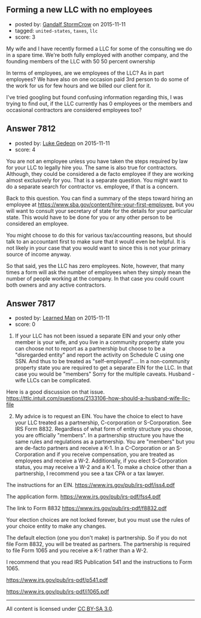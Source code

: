 ## Forming a new LLC with no employees

- posted by: [Gandalf StormCrow](https://stackexchange.com/users/64600/gandalf-stormcrow) on 2015-11-11
- tagged: `united-states`, `taxes`, `llc`
- score: 3

My wife and I have recently formed a LLC for some of the consulting we do in a spare time. We're both fully employed with another company, and the founding members of the LLC with 50 50 percent ownership

In terms of employees, are we employees of the LLC? As in part employees? We have also on one occasion paid 3rd person to do some of the work for us for few hours and we billed our client for it.

I've tried googling but found confusing information regarding this, I was trying to find out, if the LLC currently has 0 employees or the members and occasional contractors are considered employees too?


## Answer 7812

- posted by: [Luke Gedeon](https://stackexchange.com/users/1119600/luke-gedeon) on 2015-11-11
- score: 4

You are not an employee unless you have taken the steps required by law for your LLC to legally hire you. The same is also true for contractors. Although, they could be considered a de facto employee if they are working almost exclusively for you. That is a separate question. You might want to do a separate search for contractor vs. employee, if that is a concern.

Back to this question. You can find a summary of the steps toward hiring an employee at https://www.sba.gov/content/hire-your-first-employee, but you will want to consult your secretary of state for the details for your particular state. This would have to be done for you or any other person to be considered an employee.

You might choose to do this for various tax/accounting reasons, but should talk to an accountant first to make sure that it would even be helpful. It is not likely in your case that you would want to since this is not your primary source of income anyway.

So that said, yes the LLC has zero employees. Note, however, that many times a form will ask the number of employees when they simply mean the number of people working at the company. In that case you could count both owners and any active contractors.


## Answer 7817

- posted by: [Learned Man](https://stackexchange.com/users/7236940/learned-man) on 2015-11-11
- score: 0

1) If your LLC has not been issued a separate EIN and your only other member is your wife, and you live in a community property state you can choose not to report as a partnership but choose to be a "disregarded entity" and report the activity on Schedule C using one SSN. And thus to be treated as "self-employed".... In a non-community property state you are required to get a separate EIN for the LLC. In that case you would be "members" Sorry for the multiple caveats. Husband - wife LLCs can be complicated. 

Here is a good discussion on that issue. https://ttlc.intuit.com/questions/2133106-how-should-a-husband-wife-llc-file

2) My advice is to request an EIN. You have the choice to elect to have your LLC treated as a partnership, C-corporation or S-Corporation.  See IRS Form 8832.  Regardless of what form of entity structure you choose, you are officially "members". In a partnership structure you have the same rules and regulations as a partnership. You are "members" but you are de-facto partners and receive a K-1. In a C-Corporation or an S-Corporation and if you receive compensation, you are treated as employees and receive a W-2. Additionally, if you elect  S-Corporation status, you may receive a W-2 and a K-1. To make a choice other than a partnership, I recommend you see a tax CPA or a tax lawyer.

The instructions for an EIN. https://www.irs.gov/pub/irs-pdf/iss4.pdf

The application form. https://www.irs.gov/pub/irs-pdf/fss4.pdf

The link to Form 8832  https://www.irs.gov/pub/irs-pdf/f8832.pdf

Your election choices are not locked forever, but you must use the rules of your choice entity to make any changes.

The default election (one you don't make) is partnership. So if you do not file Form 8832, you will be treated as partners. The partnership is required to file Form 1065 and you receive a K-1 rather than a W-2. 

I recommend that you read IRS Publication 541 and the instructions to Form 1065.

https://www.irs.gov/pub/irs-pdf/p541.pdf

https://www.irs.gov/pub/irs-pdf/i1065.pdf





---

All content is licensed under [CC BY-SA 3.0](https://creativecommons.org/licenses/by-sa/3.0/).
